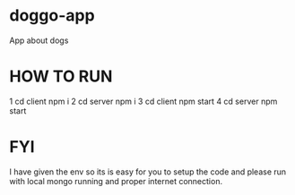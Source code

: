 # doggo-app
App about dogs

# HOW TO RUN
1 cd client npm i
2 cd server npm i
3 cd client npm start
4 cd server npm start

# FYI
I have given the env so its is easy for you to setup the code and please run with local mongo running and proper internet connection.
